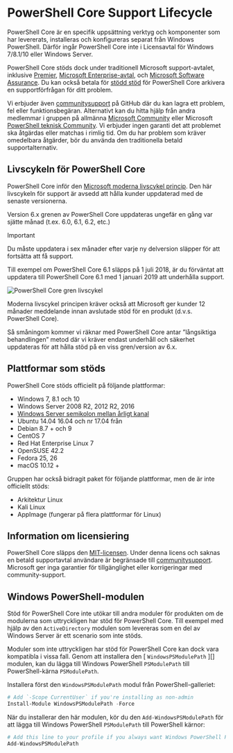 # <a name="powershell-core-support-lifecycle"></a>PowerShell Core Support Lifecycle

PowerShell Core är en specifik uppsättning verktyg och komponenter som har levererats, installeras och konfigureras separat från Windows PowerShell.
Därför ingår PowerShell Core inte i Licensavtal för Windows 7/8.1/10 eller Windows Server.

PowerShell Core stöds dock under traditionell Microsoft support-avtalet, inklusive [Premier][], [Microsoft Enterprise-avtal][enterprise-agreement], och [Microsoft Software Assurance][assurance].
Du kan också betala för [stödd stöd][] för PowerShell Core arkivera en supportförfrågan för ditt problem.

Vi erbjuder även [communitysupport][] på GitHub där du kan lagra ett problem, fel eller funktionsbegäran.
Alternativt kan du hitta hjälp från andra medlemmar i gruppen på allmänna [Microsoft Community][] eller Microsoft [PowerShell teknisk Community][].
Vi erbjuder ingen garanti det att problemet ska åtgärdas eller matchas i rimlig tid.
Om du har problem som kräver omedelbara åtgärder, bör du använda den traditionella betald supportalternativ.

## <a name="lifecycle-of-powershell-core"></a>Livscykeln för PowerShell Core

PowerShell Core inför den [Microsoft moderna livscykel princip][modern].
Den här livscykeln för support är avsedd att hålla kunder uppdaterad med de senaste versionerna.

Version 6.x grenen av PowerShell Core uppdateras ungefär en gång var sjätte månad (t.ex. 6.0, 6.1, 6.2, etc.)

> [!IMPORTANT]
> Du måste uppdatera i sex månader efter varje ny delversion släpper för att fortsätta att få support.

Till exempel om PowerShell Core 6.1 släpps på 1 juli 2018, är du förväntat att uppdatera till PowerShell Core 6.1 med 1 januari 2019 att underhålla support.

![PowerShell Core gren livscykel][lifecycle-chart]

Moderna livscykel principen kräver också att Microsoft ger kunder 12 månader meddelande innan avslutade stöd för en produkt (d.v.s. PowerShell Core).

Så småningom kommer vi räknar med PowerShell Core antar ”långsiktiga behandlingen” metod där vi kräver endast underhåll och säkerhet uppdateras för att hålla stöd på en viss gren/version av 6.x.

## <a name="supported-platforms"></a>Plattformar som stöds

PowerShell Core stöds officiellt på följande plattformar:

* Windows 7, 8.1 och 10
* Windows Server 2008 R2, 2012 R2, 2016
* [Windows Server semikolon mellan årligt kanal][semi-annual]
* Ubuntu 14.04 16.04 och nr 17.04 från
* Debian 8.7 + och 9
* CentOS 7
* Red Hat Enterprise Linux 7
* OpenSUSE 42.2
* Fedora 25, 26
* macOS 10.12 +

Gruppen har också bidragit paket för följande plattformar, men de är inte officiellt stöds:

* Arkitektur Linux
* Kali Linux
* AppImage (fungerar på flera plattformar för Linux)

## <a name="notes-on-licensing"></a>Information om licensiering

PowerShell Core släpps den [MIT-licensen][].
Under denna licens och saknas en betald supportavtal användare är begränsade till [communitysupport][].
Microsoft ger inga garantier för tillgänglighet eller korrigeringar med community-support.

## <a name="windows-powershell-module"></a>Windows PowerShell-modulen

Stöd för PowerShell Core inte utökar till andra moduler för produkten om de modulerna som uttryckligen har stöd för PowerShell Core.
Till exempel med hjälp av den `ActiveDirectory` modulen som levereras som en del av Windows Server är ett scenario som inte stöds.

Moduler som inte uttryckligen har stöd för PowerShell Core kan dock vara kompatibla i vissa fall.
Genom att installera den [ `WindowsPSModulePath` ][] modulen, kan du lägga till Windows PowerShell `PSModulePath` till PowerShell-kärna `PSModulePath`.

Installera först den `WindowsPSModulePath` modul från PowerShell-galleriet:

```powershell
# Add `-Scope CurrentUser` if you're installing as non-admin 
Install-Module WindowsPSModulePath -Force
```

När du installerar den här modulen, kör du den `Add-WindowsPSModulePath` för att lägga till Windows PowerShell `PSModulePath` till PowerShell kärnor:

```powershell
# Add this line to your profile if you always want Windows PowerShell PSModulePath
Add-WindowsPSModulePath
```

[Premier]: https://www.microsoft.com/en-us/microsoftservices/support.aspx
[enterprise-agreement]: https://www.microsoft.com/en-us/licensing/licensing-programs/enterprise.aspx
[assurance]: https://www.microsoft.com/en-us/licensing/licensing-programs/software-assurance-default.aspx
[communitysupport]: https://github.com/powershell/powershell/issues
[Microsoft Community]: https://answers.microsoft.com/
[PowerShell teknisk Community]: https://techcommunity.microsoft.com/t5/PowerShell/ct-p/WindowsPowerShell
[stödd stöd]: https://support.microsoft.com/assistedsupportproducts
[modern]: https://support.microsoft.com/help/30881/modern-lifecycle-policy
[lifecycle-chart]: ./images/modern-lifecycle.png
[semi-annual]: https://docs.microsoft.com/windows-server/get-started/semi-annual-channel-overview
[MIT-licensen]: https://github.com/PowerShell/PowerShell/blob/master/LICENSE.txt
['WindowsPSModulePath']: https://www.powershellgallery.com/packages/WindowsPSModulePath/
